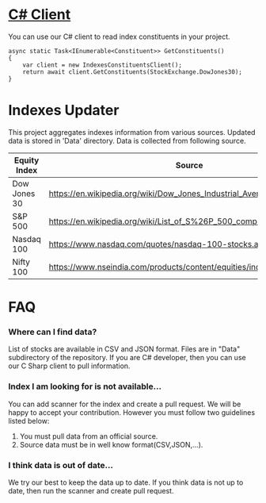 # [C# Client](https://www.nuget.org/packages/Rasodu.IndexesConstituents.Client/)

You can use our C# client to read index constituents in your project.
```
async static Task<IEnumerable<Constituent>> GetConstituents()
{
    var client = new IndexesConstituentsClient();
    return await client.GetConstituents(StockExchange.DowJones30);
}
```

# Indexes Updater

This project aggregates indexes information from various sources. Updated data is stored in 'Data' directory. Data is collected from following source.

| Equity Index | Source |
| --- | --- |
| Dow Jones 30 | https://en.wikipedia.org/wiki/Dow_Jones_Industrial_Average |
| S&P 500 | https://en.wikipedia.org/wiki/List_of_S%26P_500_companies |
| Nasdaq 100 | https://www.nasdaq.com/quotes/nasdaq-100-stocks.aspx |
| Nifty 100 | https://www.nseindia.com/products/content/equities/indices/nifty_100.htm |

# FAQ

### Where can I find data?
List of stocks are available in CSV and JSON format. Files are in "Data" subdirectory of the repository. If you are C# developer, then you can use our C Sharp client to pull information.

### Index I am looking for is not available...
You can add scanner for the index and create a pull request. We will be happy to accept your contribution. However you must follow two guidelines listed below:
1. You must pull data from an official source.
1. Source data must be in well know format(CSV,JSON,...).

### I think data is out of date...
We try our best to keep the data up to date. If you think data is not up to date, then run the scanner and create pull request.